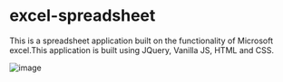 # excel-spreadsheet
This is a spreadsheet application built on the functionality of Microsoft excel.This application is built using JQuery, Vanilla JS, HTML and CSS.

![image](https://user-images.githubusercontent.com/65944388/122006551-931f6080-cdd4-11eb-9b03-ecf3c85374aa.png)
